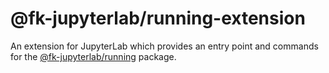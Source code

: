 # @fk-jupyterlab/running-extension

An extension for JupyterLab which provides an entry point and commands for the [@fk-jupyterlab/running](../running) package.
